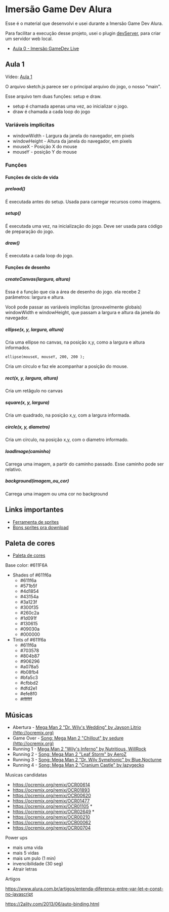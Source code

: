 # Imersão Game Dev Alura

Esse é o material que desenvolvi e usei durante a Imersão Game Dev Alura.

Para facilitar a execução desse projeto, usei o plugin [devServer](https://marketplace.visualstudio.com/items?itemName=ihuke.devServer), para criar um servidor web local.

- [Aula 0 - Imersão GameDev Live](https://www.youtube.com/watch?v=NAGb_i94UYo)

## Aula 1

Vídeo: [Aula 1](https://www.alura.com.br/imersao-gamedev-javascript/aula01-game-personagem-animacao)

O arquivo sketch.js parece ser o principal arquivo do jogo, o nosso "main".

Esse arquivo tem duas funções: setup e draw.

- setup é chamada apenas uma vez, ao inicializar o jogo.
- draw é chamada a cada loop do jogo

### Variáveis implícitas

- windowWidth - Largura da janela do navegador, em pixels
- windowHeight - Altura da janela do navegador, em pixels
- mouseX - Posição X do mouse
- mouseY - posição Y do mouse

### Funções

#### Funções de ciclo de vida

##### preload()

É executada antes do setup. Usada para carregar recursos como imagens.

##### setup()

É executada uma vez, na inicialização do jogo. Deve ser usada para código de preparação do jogo.

##### draw()

É executata a cada loop do jogo.

#### Funções de desenho

##### createCanvas(largura, altura)

Essa é a função que cia a área de desenho do jogo. ela recebe 2 parâmetros: largura e altura.

Você pode passar as variáveis implícitas (provavelmente globais) windowWidth e windowHeight, que passam a largura e altura da janela do navegador.

##### ellipse(x, y, largura, altura)

Cria uma ellipse no canvas, na posição x,y, como a largura e altura informados.

```ellipse(mouseX, mouseY, 200, 200 );```

Cria um círculo e faz ele acompanhar a posição do mouse.

##### rect(x, y, largura, altura)

Cria um retâgulo no canvas

##### square(x, y, largura)

Cria um quadrado, na posição x,y, com a largura informada.

##### circle(x, y, diametro)

Cria um círculo, na posição x,y, com o diametro informado.

##### loadImage(caminho)

Carrega uma imagem, a partir do caminho passado. Esse caminho pode ser
relativo.

##### background(imagem_ou_cor)

Carrega uma imagem ou uma cor no background

## Links importantes

- [Ferramenta de sprites](https://www.piskelapp.com/)
- [Bons sprites pra download](https://opengameart.org/users/bevouliincom)

## Paleta de cores

- [Paleta de cores](https://www.color-hex.com/color/611f6a)

Base color: #611F6A

- Shades of #611f6a
  - #611f6a
  - #571b5f
  - #4d1854
  - #43154a
  - #3a123f
  - #300f35
  - #260c2a
  - #1d091f
  - #130615
  - #09030a
  - #000000
- Tints of #611f6a
  - #611f6a
  - #703578
  - #804b87
  - #906296
  - #a078a5
  - #b08fb4
  - #bfa5c3
  - #cfbbd2
  - #dfd2e1
  - #efe8f0
  - #ffffff

## Músicas

- Abertura - [Mega Man 2 "Dr. Wily's Wedding" by Jayson Litrio (http://ocremix.org)](https://ocremix.org/remix/OCR01025)
- Game Over - [Song: Mega Man 2 "Chillout" by sedure (http://ocremix.org)](https://ocremix.org/remix/OCR01175)
- Running 1 - [Mega Man 2 "Wily's Inferno" by Nutritious, WillRock](https://ocremix.org/remix/OCR02926)
- Running 2 - [Song: Mega Man 2 "Leaf Storm" by AeroZ](https://ocremix.org/remix/OCR02224)
- Running 3 - [Song: Mega Man 2 "Dr. Wily Symphonic" by Blue.Nocturne](https://ocremix.org/remix/OCR01889)
- Running 4 - [Song: Mega Man 2 "Cranium Castle" by lazygecko](https://ocremix.org/remix/OCR00536)

Musicas candidatas
 - https://ocremix.org/remix/OCR00614
 - https://ocremix.org/remix/OCR01893
 - https://ocremix.org/remix/OCR00620
 - https://ocremix.org/remix/OCR01477
 - https://ocremix.org/remix/OCR01105 *
 - https://ocremix.org/remix/OCR02649 *
 - https://ocremix.org/remix/OCR00210
 - https://ocremix.org/remix/OCR00062
 - https://ocremix.org/remix/OCR00704

Power ups

- mais uma vida
- mais 5 vidas
- mais um pulo (1 min)
- invencibilidade (30 seg)
- Atrair letras


Artigos

https://www.alura.com.br/artigos/entenda-diferenca-entre-var-let-e-const-no-javascript

https://2ality.com/2013/06/auto-binding.html